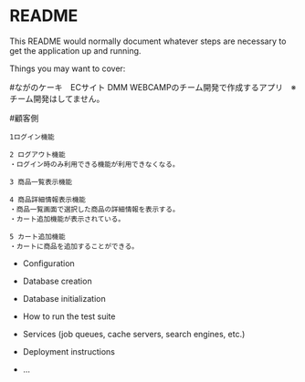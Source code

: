 # README

This README would normally document whatever steps are necessary to get the
application up and running.

Things you may want to cover:

#ながのケーキ　ECサイト
  DMM WEBCAMPのチーム開発で作成するアプリ　※チーム開発はしてません。

#顧客側

    1ログイン機能
    
    2 ログアウト機能
    ・ログイン時のみ利用できる機能が利用できなくなる。

    3 商品一覧表示機能

    4 商品詳細情報表示機能
    ・商品一覧画面で選択した商品の詳細情報を表示する。
    ・カート追加機能が表示されている。

    5 カート追加機能
    ・カートに商品を追加することができる。

* Configuration

* Database creation

* Database initialization

* How to run the test suite

* Services (job queues, cache servers, search engines, etc.)

* Deployment instructions

* ...
